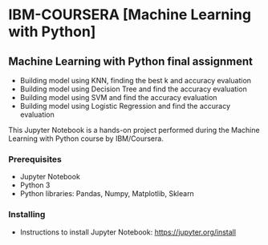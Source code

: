 # IBM-COURSERA [Machine Learning with Python]

## Machine Learning with Python final assignment

- Building model using KNN, finding the best k and accuracy evaluation
- Building model using Decision Tree and find the accuracy evaluation 
- Building model using SVM and find the accuracy evaluation 
- Building model using Logistic Regression and find the accuracy evaluation

This Jupyter Notebook is a hands-on project performed during the Machine Learning with Python course by IBM/Coursera.

### Prerequisites
- Jupyter Notebook
- Python 3
- Python libraries: Pandas, Numpy, Matplotlib, Sklearn

### Installing
- Instructions to install Jupyter Notebook: https://jupyter.org/install
